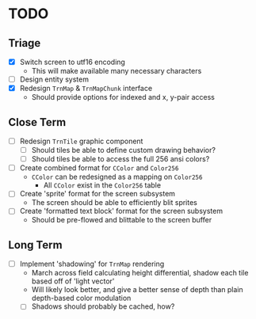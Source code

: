 # TODO

## Triage

- [x] Switch screen to utf16 encoding
  - This will make available many necessary characters
- [ ] Design entity system
- [x] Redesign `TrnMap` & `TrnMapChunk` interface
  - Should provide options for indexed and x, y-pair access

## Close Term

- [ ] Redesign `TrnTile` graphic component
  - [ ] Should tiles be able to define custom drawing behavior?
  - [ ] Should tiles be able to access the full 256 ansi colors?
- [ ] Create combined format for `CColor` and `Color256`
  - `CColor` can be redesigned as a mapping on `Color256`
    - All `CColor` exist in the `Color256` table
- [ ] Create 'sprite' format for the screen subsystem
  - The screen should be able to efficiently blit sprites
- [ ] Create 'formatted text block' format for the screen subsystem
  - Should be pre-flowed and blittable to the screen buffer

## Long Term

- [ ] Implement 'shadowing' for `TrnMap` rendering
  - March across field calculating height differential,
  shadow each tile based off of 'light vector'
  - Will likely look better, and give a better sense of
  depth than plain depth-based color modulation
  - [ ] Shadows should probably be cached, how?
